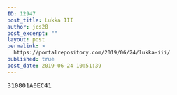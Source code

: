 ```yaml
---
ID: 12947
post_title: Lukka III
author: jcs28
post_excerpt: ""
layout: post
permalink: >
  https://portalrepository.com/2019/06/24/lukka-iii/
published: true
post_date: 2019-06-24 10:51:39
---
```

<pre>310801A0EC41</pre>